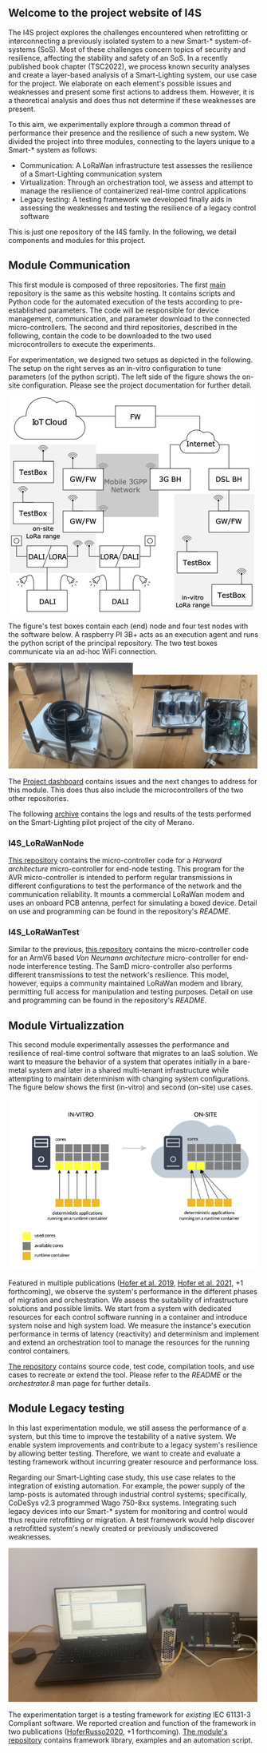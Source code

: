 ## Welcome to the project website of I4S

The I4S project explores the challenges encountered when retrofitting or interconnecting a previously isolated system to a new Smart-* system-of-systems (SoS). Most of these challenges concern topics of security and resilience, affecting the stability and safety of an SoS. In a recently published book chapter (TSC2022), we process known security analyses and create a layer-based analysis of a Smart-Lighting system, our use case for the project. We elaborate on each element's possible issues and weaknesses and present some first actions to address them. However, it is a theoretical analysis and does thus not determine if these weaknesses are present.

To this aim, we experimentally explore through a common thread of performance their presence and the resilience of such a new system. We divided the project into three modules, connecting to the layers unique to a Smart-* system as follows:
- Communication: A LoRaWan infrastructure test assesses the resilience of a Smart-Lighting communication system
- Virtualization: Through an orchestration tool, we assess and attempt to manage the resilience of containerized real-time control applications
- Legacy testing: A testing framework we developed finally aids in assessing the weaknesses and testing the resilience of a legacy control software

This is just one repository of the I4S family. In the following, we detail components and modules for this project.


## Module Communication

This first module is composed of three repositories. The first [main](https://github.com/flhofer/I4S) repository is the same as this website hosting. It contains scripts and Python code for the automated execution of the tests according to pre-established parameters. The code will be responsible for device management, communication, and parameter download to the connected micro-controllers. The second and third repositories, described in the following, contain the code to be downloaded to the two used microcontrollers to execute the experiments.

For experimentation, we designed two setups as depicted in the following. The setup on the right serves as an in-vitro configuration to tune parameters (of the python script). The left side of the figure shows the on-site configuration. Please see the project documentation for further detail.

![Experiment setup](archExperiments.jpg)

The figure's test boxes contain each (end) node and four test nodes with the software below. A raspberry PI 3B+ acts as an execution agent and runs the python script of the principal repository. The two test boxes communicate via an ad-hoc WiFi connection.

<img src="LoraBox.jpg" alt="Test boxes" width="250"/><img src="LoraBox_inside.jpg" alt="Test boxes inside" width="250"/>

The [Project dashboard](https://github.com/users/flhofer/projects/1) contains issues and the next changes to address for this module. This does thus also include the microcontrollers of the two other repositories. 

The following [archive](https://bit.ly/3iIJRh7) contains the logs and results of the tests performed on the Smart-Lighting pilot project of the city of Merano.

### I4S_LoRaWanNode

[This repository](https://github.com/flhofer/I4S_LoRaWanNode) contains the micro-controller code for a _Harward architecture_ micro-controller for end-node testing. This program for the AVR micro-controller is intended to perform regular transmissions in different configurations to test the performance of the network and the communication reliability. It mounts a commercial LoRaWan modem and uses an onboard PCB antenna, perfect for simulating a boxed device.
Detail on use and programming can be found in the repository's _README_.

### I4S_LoRaWanTest

Similar to the previous, [this repository](https://github.com/flhofer/I4S_LoRaWanTest) contains the micro-controller code for an ArmV6 based _Von Neumann architecture_ micro-controller for end-node interference testing. The SamD micro-controller also performs different transmissions to test the network's resilience. This model, however, equips a community maintained LoRaWan modem and library, permitting full access for manipulation and testing purposes.
Detail on use and programming can be found in the repository's _README_.

## Module Virtualizzation

This second module experimentally assesses the performance and resilience of real-time control software that migrates to an IaaS solution. We want to measure the behavior of a system that operates initially in a bare-metal system and later in a shared multi-tenant infrastructure while attempting to maintain determinism with changing system configurations. The figure below shows the first (in-vitro) and second (on-site) use cases.

<img src="virtExperiments.jpg" alt="Test boxes" width="500"/>

Featured in multiple publications ([Hofer et al. 2019](https://ieeexplore.ieee.org/abstract/document/8968832), [Hofer et al. 2021](https://onlinelibrary.wiley.com/doi/10.1002/sys.21590?af=R), +1 forthcoming), we observe the system's performance in the different phases of migration and orchestration. We assess the suitability of infrastructure solutions and possible limits. We start from a system with dedicated resources for each control software running in a container and introduce system noise and high system load. We measure the instance's execution performance in terms of latency (reactivity) and determinism and implement and extend an orchestration tool to manage the resources for the running control containers.

[The repository](https://github.com/flhofer/real-time-containers) contains source code, test code, compilation tools, and use cases to recreate or extend the tool. Please refer to the _README_ or the _orchestrator.8_ man page for further details.

## Module Legacy testing

In this last experimentation module, we still assess the performance of a system, but this time to improve the testability of a native system. We enable system improvements and contribute to a legacy system's resilience by allowing better testing. Therefore, we want to create and evaluate a testing framework without incurring greater resource and performance loss.

Regarding our Smart-Lighting case study, this use case relates to the integration of existing automation. For example, the power supply of the lamp-posts is automated through industrial control systems; specifically, CoDeSys v2.3 programmed Wago 750-8xx systems. Integrating such legacy devices into our Smart-* system for monitoring and control would thus require retrofitting or migration. A test framework would help discover a retrofitted system's newly created or previously undiscovered weaknesses. 

<img src="demohardware.jpg" alt="Test boxes" width="500"/>

The experimentation target is a testing framework for _existing_ IEC 61131-3 Compliant software. We reported creation and function of the framework in two publications ([HoferRusso2020](https://ieeexplore.ieee.org/abstract/document/8839463), +1 forthcoming). [The module's repository](https://github.com/flhofer/IEC_61131-3_TestLib) contains framework library, examples and an automation script.

